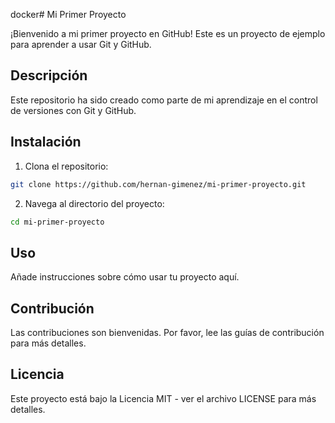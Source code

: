 docker# Mi Primer Proyecto

¡Bienvenido a mi primer proyecto en GitHub! Este es un proyecto de ejemplo para aprender a usar Git y GitHub.

## Descripción

Este repositorio ha sido creado como parte de mi aprendizaje en el control de versiones con Git y GitHub.

## Instalación

1. Clona el repositorio:
```bash
git clone https://github.com/hernan-gimenez/mi-primer-proyecto.git
```

2. Navega al directorio del proyecto:
```bash
cd mi-primer-proyecto
```

## Uso

Añade instrucciones sobre cómo usar tu proyecto aquí.

## Contribución

Las contribuciones son bienvenidas. Por favor, lee las guías de contribución para más detalles.

## Licencia

Este proyecto está bajo la Licencia MIT - ver el archivo LICENSE para más detalles.
